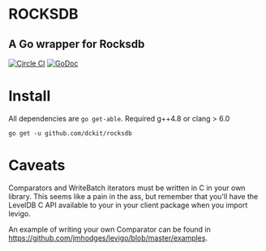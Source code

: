 ROCKSDB
=======


## A Go wrapper for Rocksdb

[![Circle CI](https://circleci.com/gh/dckit/rocksdb.svg?style=svg)](https://circleci.com/gh/dckit/rocksdb) [![GoDoc](https://godoc.org/github.com/dckit/rocksdb?status.svg)](https://godoc.org/github.com/dckit/rocksdb)


# Install

All dependencies are `go get-able`.
Required g++4.8 or clang > 6.0

```
go get -u github.com/dckit/rocksdb
```


# Caveats

Comparators and WriteBatch iterators must be written in C in your own
library. This seems like a pain in the ass, but remember that you'll have the
LevelDB C API available to your in your client package when you import levigo.

An example of writing your own Comparator can be found in
<https://github.com/jmhodges/levigo/blob/master/examples>.
